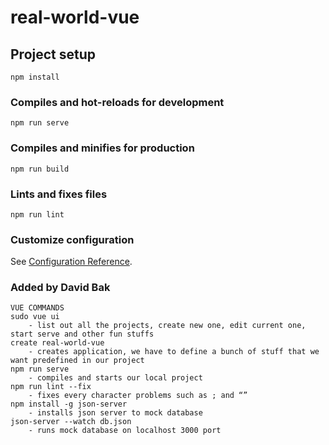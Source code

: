 # real-world-vue

## Project setup
```
npm install
```

### Compiles and hot-reloads for development
```
npm run serve
```

### Compiles and minifies for production
```
npm run build
```

### Lints and fixes files
```
npm run lint
```

### Customize configuration
See [Configuration Reference](https://cli.vuejs.org/config/).

### Added by David Bak

```
VUE COMMANDS
sudo vue ui
    - list out all the projects, create new one, edit current one, start serve and other fun stuffs
create real-world-vue
    - creates application, we have to define a bunch of stuff that we want predefined in our project
npm run serve
    - compiles and starts our local project
npm run lint --fix
    - fixes every character problems such as ; and “”
npm install -g json-server 
    - installs json server to mock database
json-server --watch db.json
    - runs mock database on localhost 3000 port
```

